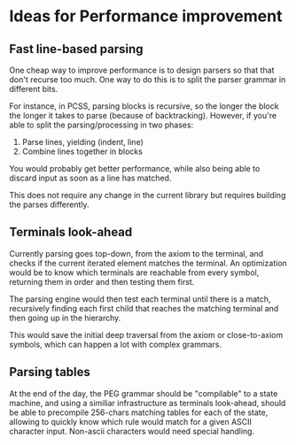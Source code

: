 Ideas for Performance improvement
=================================

Fast line-based parsing
-----------------------

One cheap way to improve performance is to design parsers so that that don't 
recurse too much. One way to do this is to split the parser grammar in different
bits.

For instance, in PCSS, parsing blocks is recursive, so the longer the block
the longer it takes to parse (because of backtracking). However, if you're able
to split the parsing/processing in two phases:

1) Parse lines, yielding (indent, line)
2) Combine lines together in blocks

You would probably get better performance, while also being able to discard input
as soon as a line has matched.

This does not require any change in the current library but requires building the 
parses differently.

Terminals look-ahead
--------------------

Currently parsing goes top-down, from the axiom to the terminal, and checks
if the current iterated element matches the terminal. An optimization would
be to know which terminals are reachable from every symbol, returning them
in order and then testing them first. 

The parsing engine would then test each terminal until there is a match, recursively
finding each first child that reaches the matching terminal and then going up
in the hierarchy.

This would save the initial deep traversal from the axiom or close-to-axiom
symbols, which can happen a lot with complex grammars.

Parsing tables
--------------

At the end of the day, the PEG grammar should be "compilable" to a state machine,
and using a similiar infrastructure as terminals look-ahead, should be able
to precompile 256-chars matching tables for each of the state, allowing to quickly
know which rule would match for a given ASCII character input. Non-ascii characters
would need special handling.
